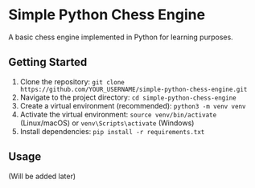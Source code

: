 # Simple Python Chess Engine

A basic chess engine implemented in Python for learning purposes.

## Getting Started

1.  Clone the repository: `git clone https://github.com/YOUR_USERNAME/simple-python-chess-engine.git`
2.  Navigate to the project directory: `cd simple-python-chess-engine`
3.  Create a virtual environment (recommended): `python3 -m venv venv`
4.  Activate the virtual environment: `source venv/bin/activate` (Linux/macOS) or `venv\Scripts\activate` (Windows)
5.  Install dependencies: `pip install -r requirements.txt`

## Usage

(Will be added later)
